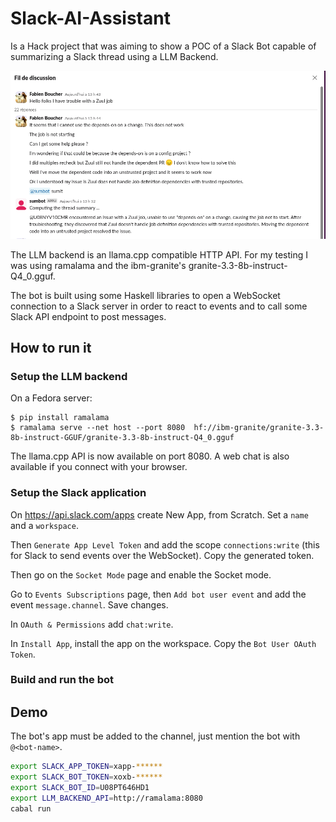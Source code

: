 # Slack-AI-Assistant

Is a Hack project that was aiming to show a POC of a Slack Bot capable of summarizing a Slack thread using a LLM Backend.

![Screenshot](./assets/screenshot.png)

The LLM backend is an llama.cpp compatible HTTP API. For my testing I was using ramalama and the ibm-granite's granite-3.3-8b-instruct-Q4_0.gguf.

The bot is built using some Haskell libraries to open a WebSocket connection to a Slack server in order to react to events and to call some Slack API endpoint to post messages.

## How to run it

### Setup the LLM backend

On a Fedora server:

```
$ pip install ramalama
$ ramalama serve --net host --port 8080  hf://ibm-granite/granite-3.3-8b-instruct-GGUF/granite-3.3-8b-instruct-Q4_0.gguf
```
The llama.cpp API is now available on port 8080. A web chat is also available if you connect with your browser.

### Setup the Slack application

On https://api.slack.com/apps create New App, from Scratch. Set a `name` and a `workspace`.

Then `Generate App Level Token` and add the scope `connections:write` (this for Slack to send events over the WebSocket).
Copy the generated token.

Then go on the `Socket Mode` page and enable the Socket mode.

Go to `Events Subscriptions` page, then `Add bot user event` and add the event `message.channel`. Save changes.

In `OAuth & Permissions` add `chat:write`.

In `Install App`, install the app on the workspace.
Copy the `Bot User OAuth Token`.

### Build and run the bot

## Demo

The bot's app must be added to the channel, just mention the bot with `@<bot-name>`.

```sh
export SLACK_APP_TOKEN=xapp-******
export SLACK_BOT_TOKEN=xoxb-******
export SLACK_BOT_ID=U08PT646HD1
export LLM_BACKEND_API=http://ramalama:8080
cabal run
```
